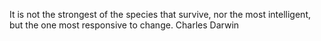 It is not the strongest of the species that survive, nor the most intelligent, but the one most responsive to change.
Charles Darwin
